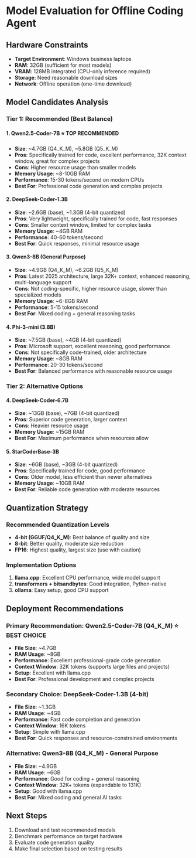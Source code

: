 # Model Evaluation for Offline Coding Agent

## Hardware Constraints
- **Target Environment**: Windows business laptops
- **RAM**: 32GB (sufficient for most models)
- **VRAM**: 128MB integrated (CPU-only inference required)
- **Storage**: Need reasonable download sizes
- **Network**: Offline operation (one-time download)

## Model Candidates Analysis

### Tier 1: Recommended (Best Balance)

#### 1. Qwen2.5-Coder-7B ⭐ **TOP RECOMMENDED**
- **Size**: ~4.7GB (Q4_K_M), ~5.8GB (Q5_K_M)
- **Pros**: Specifically trained for code, excellent performance, 32K context window, great for complex projects
- **Cons**: Higher resource usage than smaller models
- **Memory Usage**: ~8-10GB RAM
- **Performance**: 15-30 tokens/second on modern CPUs
- **Best For**: Professional code generation and complex projects

#### 2. DeepSeek-Coder-1.3B
- **Size**: ~2.6GB (base), ~1.3GB (4-bit quantized)
- **Pros**: Very lightweight, specifically trained for code, fast responses
- **Cons**: Smaller context window, limited for complex tasks
- **Memory Usage**: ~4GB RAM
- **Performance**: 40-60 tokens/second
- **Best For**: Quick responses, minimal resource usage

#### 3. Qwen3-8B (General Purpose)
- **Size**: ~4.9GB (Q4_K_M), ~6.2GB (Q5_K_M)
- **Pros**: Latest 2025 architecture, large 32K+ context, enhanced reasoning, multi-language support
- **Cons**: Not coding-specific, higher resource usage, slower than specialized models
- **Memory Usage**: ~6-8GB RAM
- **Performance**: 5-15 tokens/second
- **Best For**: Mixed coding + general reasoning tasks

#### 4. Phi-3-mini (3.8B)
- **Size**: ~7.5GB (base), ~4GB (4-bit quantized)
- **Pros**: Microsoft support, excellent reasoning, good performance
- **Cons**: Not specifically code-trained, older architecture
- **Memory Usage**: ~8GB RAM
- **Performance**: 20-30 tokens/second
- **Best For**: Balanced performance with reasonable resource usage

### Tier 2: Alternative Options

#### 4. DeepSeek-Coder-6.7B
- **Size**: ~13GB (base), ~7GB (4-bit quantized)
- **Pros**: Superior code generation, larger context
- **Cons**: Heavier resource usage
- **Memory Usage**: ~15GB RAM
- **Best For**: Maximum performance when resources allow

#### 5. StarCoderBase-3B
- **Size**: ~6GB (base), ~3GB (4-bit quantized)
- **Pros**: Specifically trained for code, good performance
- **Cons**: Older model, less efficient than newer alternatives
- **Memory Usage**: ~10GB RAM
- **Best For**: Reliable code generation with moderate resources

## Quantization Strategy

### Recommended Quantization Levels
- **4-bit (GGUF/Q4_K_M)**: Best balance of quality and size
- **8-bit**: Better quality, moderate size reduction
- **FP16**: Highest quality, largest size (use with caution)

### Implementation Options
1. **llama.cpp**: Excellent CPU performance, wide model support
2. **transformers + bitsandbytes**: Good integration, Python-native
3. **ollama**: Easy setup, good CPU support

## Deployment Recommendations

### Primary Recommendation: Qwen2.5-Coder-7B (Q4_K_M) ⭐ **BEST CHOICE**
- **File Size**: ~4.7GB
- **RAM Usage**: ~8GB
- **Performance**: Excellent professional-grade code generation
- **Context Window**: 32K tokens (supports large files and projects)
- **Setup**: Excellent with llama.cpp
- **Best For**: Professional development and complex projects

### Secondary Choice: DeepSeek-Coder-1.3B (4-bit)
- **File Size**: ~1.3GB
- **RAM Usage**: ~4GB
- **Performance**: Fast code completion and generation
- **Context Window**: 16K tokens
- **Setup**: Simple with llama.cpp
- **Best For**: Quick responses and resource-constrained environments

### Alternative: Qwen3-8B (Q4_K_M) - General Purpose
- **File Size**: ~4.9GB
- **RAM Usage**: ~6GB
- **Performance**: Good for coding + general reasoning
- **Context Window**: 32K+ tokens (expandable to 131K)
- **Setup**: Good with llama.cpp
- **Best For**: Mixed coding and general AI tasks

## Next Steps
1. Download and test recommended models
2. Benchmark performance on target hardware
3. Evaluate code generation quality
4. Make final selection based on testing results